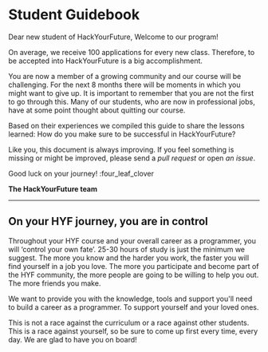 # Student Guidebook

Dear new student of HackYourFuture, Welcome to our program!

On average, we receive 100 applications for every new class. Therefore, to be accepted into HackYourFuture is a big accomplishment.

You are now a member of a growing community and our course will be challenging. For the next 8 months there will be moments in which you might want to give up. It is important to remember that you are not the first to go through this. Many of our students, who are now in professional jobs, have at some point thought about quitting our course.

Based on their experiences we compiled this guide to share the lessons learned: How do you make sure to be successful in HackYourFuture?

Like you, this document is always improving. If you feel something is missing or might be improved, please send a _pull request_ or open _an issue_.

Good luck on your journey! :four_leaf_clover

__The HackYourFuture team__

---

## On your HYF journey, you are in control

Throughout your HYF course and your overall career as a programmer, you will ‘control your own fate’. 25-30 hours of study is just the minimum we suggest. The more you know and the harder you work, the faster you will find yourself in a job you love. The more you participate and become part of the HYF community, the more people are going to be willing to help you out. The more friends you make.

We want to provide you with the knowledge, tools and support you'll need to build a career as a programmer. To support yourself and your loved ones.

This is not a race against the curriculum or a race against other students. This is a race against yourself, so be sure to come up first every time, every day.
We are glad to have you on board!

